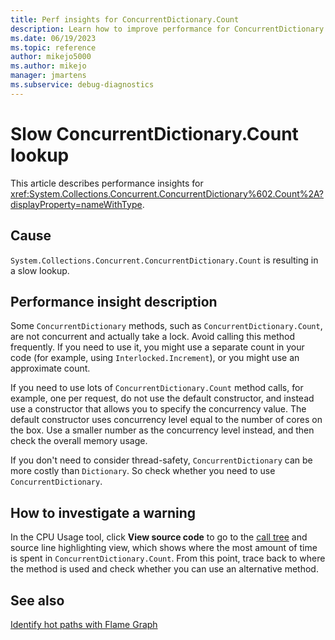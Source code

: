 ```yaml
---
title: Perf insights for ConcurrentDictionary.Count
description: Learn how to improve performance for ConcurrentDictionary.Count.
ms.date: 06/19/2023
ms.topic: reference
author: mikejo5000
ms.author: mikejo
manager: jmartens
ms.subservice: debug-diagnostics
---
```


# Slow ConcurrentDictionary.Count lookup

This article describes performance insights for <xref:System.Collections.Concurrent.ConcurrentDictionary%602.Count%2A?displayProperty=nameWithType>.

## Cause

`System.Collections.Concurrent.ConcurrentDictionary.Count` is resulting in a slow lookup.

## Performance insight description

Some `ConcurrentDictionary` methods, such as `ConcurrentDictionary.Count`, are not concurrent and actually take a lock. Avoid calling this method frequently. If you need to use it, you might use a separate count in your code (for example, using `Interlocked.Increment`), or you might use an approximate count.

If you need to use lots of `ConcurrentDictionary.Count` method calls, for example, one per request, do not use the default constructor, and instead use a constructor that allows you to specify the concurrency value. The default constructor uses concurrency level equal to the number of cores on the box. Use a smaller number as the concurrency level instead, and then check the overall memory usage.

If you don't need to consider thread-safety, `ConcurrentDictionary` can be more costly than `Dictionary`. So check whether you need to use `ConcurrentDictionary`.

## How to investigate a warning

In the CPU Usage tool, click **View source code** to go to the [call tree](../profiling/cpu-usage.md#BKMK_Call_tree_structure) and source line highlighting view, which shows where the most amount of time is spent in `ConcurrentDictionary.Count`. From this point, trace back to where the method is used and check whether you can use an alternative method.

## See also

[Identify hot paths with Flame Graph](../profiling/flame-graph.md)
